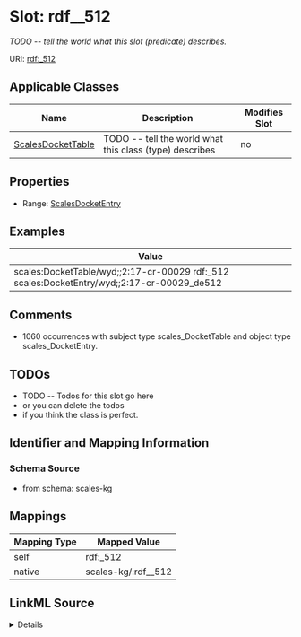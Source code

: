 

# Slot: rdf__512


_TODO -- tell the world what this slot (predicate) describes._





URI: [rdf:_512](http://www.w3.org/1999/02/22-rdf-syntax-ns#_512)



<!-- no inheritance hierarchy -->





## Applicable Classes

| Name | Description | Modifies Slot |
| --- | --- | --- |
| [ScalesDocketTable](../classes/ScalesDocketTable.md) | TODO -- tell the world what this class (type) describes |  no  |







## Properties

* Range: [ScalesDocketEntry](../classes/ScalesDocketEntry.md)






## Examples

| Value |
| --- |
| scales:DocketTable/wyd;;2:17-cr-00029 rdf:_512 scales:DocketEntry/wyd;;2:17-cr-00029_de512 |

## Comments

* 1060 occurrences with subject type scales_DocketTable and object type scales_DocketEntry.

## TODOs

* TODO -- Todos for this slot go here
* or you can delete the todos
* if you think the class is perfect.

## Identifier and Mapping Information







### Schema Source


* from schema: scales-kg




## Mappings

| Mapping Type | Mapped Value |
| ---  | ---  |
| self | rdf:_512 |
| native | scales-kg/:rdf__512 |




## LinkML Source

<details>
```yaml
name: rdf__512
description: TODO -- tell the world what this slot (predicate) describes.
todos:
- TODO -- Todos for this slot go here
- or you can delete the todos
- if you think the class is perfect.
comments:
- 1060 occurrences with subject type scales_DocketTable and object type scales_DocketEntry.
examples:
- value: scales:DocketTable/wyd;;2:17-cr-00029 rdf:_512 scales:DocketEntry/wyd;;2:17-cr-00029_de512
from_schema: scales-kg
rank: 1000
slot_uri: rdf:_512
alias: rdf__512
domain_of:
- scales_DocketTable
range: scales_DocketEntry

```
</details>